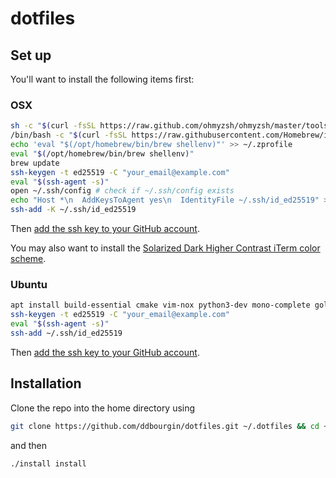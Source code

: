 # dotfiles

## Set up

You'll want to install the following items first:

### OSX

```sh
sh -c "$(curl -fsSL https://raw.github.com/ohmyzsh/ohmyzsh/master/tools/install.sh)" # install oh-my-zsh
/bin/bash -c "$(curl -fsSL https://raw.githubusercontent.com/Homebrew/install/HEAD/install.sh)" # install homebrew
echo 'eval "$(/opt/homebrew/bin/brew shellenv)"' >> ~/.zprofile
eval "$(/opt/homebrew/bin/brew shellenv)"
brew update
ssh-keygen -t ed25519 -C "your_email@example.com"
eval "$(ssh-agent -s)"
open ~/.ssh/config # check if ~/.ssh/config exists
echo "Host *\n  AddKeysToAgent yes\n  IdentityFile ~/.ssh/id_ed25519" >> ~/.ssh/config # run this only if ~/.ssh/config doesn't already exist
ssh-add -K ~/.ssh/id_ed25519 
```

Then [add the ssh key to your GitHub account](https://docs.github.com/en/authentication/connecting-to-github-with-ssh/adding-a-new-ssh-key-to-your-github-account).

You may also want to install the [Solarized Dark Higher Contrast iTerm color scheme](https://iterm2colorschemes.com/).

### Ubuntu

```sh
apt install build-essential cmake vim-nox python3-dev mono-complete golang nodejs default-jdk npm
ssh-keygen -t ed25519 -C "your_email@example.com"
eval "$(ssh-agent -s)"
ssh-add ~/.ssh/id_ed25519 
```

Then [add the ssh key to your GitHub account](https://docs.github.com/en/authentication/connecting-to-github-with-ssh/adding-a-new-ssh-key-to-your-github-account).

## Installation

Clone the repo into the home directory using

```sh
git clone https://github.com/ddbourgin/dotfiles.git ~/.dotfiles && cd ~/.dotfiles
```

and then

```sh
./install install
```
